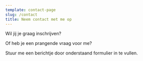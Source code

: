 ```yaml
---
template: contact-page
slug: /contact
title: Neem contact met me op
---
```

Wil jij je graag inschrijven? 

Of heb je een prangende vraag voor me? 

Stuur me een berichtje door onderstaand formulier in te vullen.
